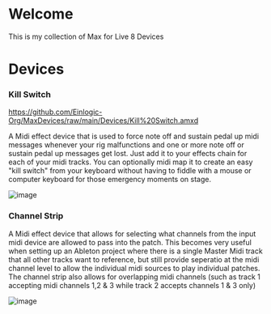 # Welcome
This is my collection of Max for Live 8 Devices

# Devices
### Kill Switch
https://github.com/Einlogic-Org/MaxDevices/raw/main/Devices/Kill%20Switch.amxd

A Midi effect device that is used to force note off and sustain pedal up midi messages whenever your rig malfunctions and one or more note off or sustain pedal up messages get lost.  Just add it to your effects chain for each of your midi tracks.  You can optionally midi map it to create an easy "kill switch" from your keyboard without having to fiddle with a mouse or computer keyboard for those emergency moments on stage.

![image](https://github.com/Einlogic-Org/MaxDevices/assets/11468797/b4fdc625-4746-49e9-a87e-148f10f76805)


### Channel Strip
A Midi effect device that allows for selecting what channels from the input midi device are allowed to pass into the patch.  This becomes very useful when setting up an Ableton project where there is a single Master Midi track that all other tracks want to reference, but still provide seperatio at the midi channel level to allow the individual midi sources to play individual patches.  The channel strip also allows for overlapping midi channels (such as track 1 accepting midi channels 1,2 & 3 while track 2 accepts channels 1 & 3 only)

![image](https://github.com/Einlogic-Org/MaxDevices/assets/11468797/829e6212-958f-4603-84b3-7b5c14121243)
